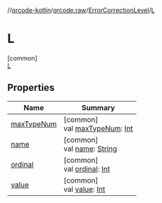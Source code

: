 //[qrcode-kotlin](../../../../index.md)/[qrcode.raw](../../index.md)/[ErrorCorrectionLevel](../index.md)/[L](index.md)

# L

[common]\
[L](index.md)

## Properties

| Name | Summary |
|---|---|
| [maxTypeNum](../max-type-num.md) | [common]<br>val [maxTypeNum](../max-type-num.md): [Int](https://kotlinlang.org/api/latest/jvm/stdlib/kotlin/-int/index.html) |
| [name](../../-q-r-code-data-type/-d-e-f-a-u-l-t/index.md#-372974862%2FProperties%2F345188675) | [common]<br>val [name](../../-q-r-code-data-type/-d-e-f-a-u-l-t/index.md#-372974862%2FProperties%2F345188675): [String](https://kotlinlang.org/api/latest/jvm/stdlib/kotlin/-string/index.html) |
| [ordinal](../../-q-r-code-data-type/-d-e-f-a-u-l-t/index.md#-739389684%2FProperties%2F345188675) | [common]<br>val [ordinal](../../-q-r-code-data-type/-d-e-f-a-u-l-t/index.md#-739389684%2FProperties%2F345188675): [Int](https://kotlinlang.org/api/latest/jvm/stdlib/kotlin/-int/index.html) |
| [value](../value.md) | [common]<br>val [value](../value.md): [Int](https://kotlinlang.org/api/latest/jvm/stdlib/kotlin/-int/index.html) |
